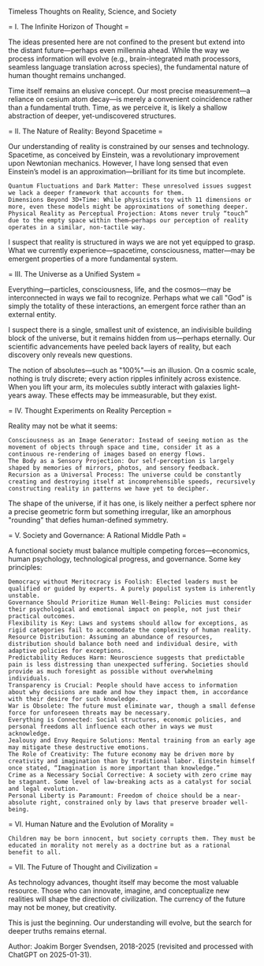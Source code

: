 Timeless Thoughts on Reality, Science, and Society

= I. The Infinite Horizon of Thought =

The ideas presented here are not confined to the present but extend into the distant future—perhaps even millennia ahead. While the way we 
process information will evolve (e.g., brain-integrated math processors, seamless language translation across species), the fundamental 
nature of human thought remains unchanged.

Time itself remains an elusive concept. Our most precise measurement—a reliance on cesium atom decay—is merely a convenient coincidence rather
than a fundamental truth. Time, as we perceive it, is likely a shallow abstraction of deeper, yet-undiscovered structures.

= II. The Nature of Reality: Beyond Spacetime =

Our understanding of reality is constrained by our senses and technology. Spacetime, as conceived by Einstein, was a revolutionary improvement 
upon Newtonian mechanics. However, I have long sensed that even Einstein’s model is an approximation—brilliant for its time but incomplete.

    Quantum Fluctuations and Dark Matter: These unresolved issues suggest we lack a deeper framework that accounts for them.
    Dimensions Beyond 3D+Time: While physicists toy with 11 dimensions or more, even these models might be approximations of something deeper.
    Physical Reality as Perceptual Projection: Atoms never truly “touch” due to the empty space within them—perhaps our perception of reality operates in a similar, non-tactile way.

I suspect that reality is structured in ways we are not yet equipped to grasp. What we currently experience—spacetime, 
consciousness, matter—may be emergent properties of a more fundamental system.

= III. The Universe as a Unified System =

Everything—particles, consciousness, life, and the cosmos—may be interconnected in ways we fail to recognize. Perhaps what we call "God" is 
simply the totality of these interactions, an emergent force rather than an external entity.

I suspect there is a single, smallest unit of existence, an indivisible building block of the universe, but it remains hidden from us—perhaps eternally. 
Our scientific advancements have peeled back layers of reality, but each discovery only reveals new questions.

The notion of absolutes—such as "100%"—is an illusion. On a cosmic scale, nothing is truly discrete; every action ripples infinitely across existence. 
When you lift your arm, its molecules subtly interact with galaxies light-years away. These effects may be immeasurable, but they exist.

= IV. Thought Experiments on Reality Perception =

Reality may not be what it seems:

    Consciousness as an Image Generator: Instead of seeing motion as the movement of objects through space and time, consider it as a continuous re-rendering of images based on energy flows.
    The Body as a Sensory Projection: Our self-perception is largely shaped by memories of mirrors, photos, and sensory feedback.
    Recursion as a Universal Process: The universe could be constantly creating and destroying itself at incomprehensible speeds, recursively constructing reality in patterns we have yet to decipher.

The shape of the universe, if it has one, is likely neither a perfect sphere nor a precise geometric form but something irregular, like an amorphous 
"rounding" that defies human-defined symmetry.

= V. Society and Governance: A Rational Middle Path =

A functional society must balance multiple competing forces—economics, human psychology, technological progress, and governance. Some key principles:

    Democracy without Meritocracy is Foolish: Elected leaders must be qualified or guided by experts. A purely populist system is inherently unstable.
    Governance Should Prioritize Human Well-Being: Policies must consider their psychological and emotional impact on people, not just their practical outcomes.
    Flexibility is Key: Laws and systems should allow for exceptions, as rigid categories fail to accommodate the complexity of human reality.
    Resource Distribution: Assuming an abundance of resources, distribution should balance both need and individual desire, with adaptive policies for exceptions.
    Predictability Reduces Harm: Neuroscience suggests that predictable pain is less distressing than unexpected suffering. Societies should provide as much foresight as possible without overwhelming individuals.
    Transparency is Crucial: People should have access to information about why decisions are made and how they impact them, in accordance with their desire for such knowledge.
    War is Obsolete: The future must eliminate war, though a small defense force for unforeseen threats may be necessary.
    Everything is Connected: Social structures, economic policies, and personal freedoms all influence each other in ways we must acknowledge.
    Jealousy and Envy Require Solutions: Mental training from an early age may mitigate these destructive emotions.
    The Role of Creativity: The future economy may be driven more by creativity and imagination than by traditional labor. Einstein himself once stated, “Imagination is more important than knowledge.”
    Crime as a Necessary Social Corrective: A society with zero crime may be stagnant. Some level of law-breaking acts as a catalyst for social and legal evolution.
    Personal Liberty is Paramount: Freedom of choice should be a near-absolute right, constrained only by laws that preserve broader well-being.

= VI. Human Nature and the Evolution of Morality =

    Children may be born innocent, but society corrupts them. They must be educated in morality not merely as a doctrine but as a rational benefit to all.

= VII. The Future of Thought and Civilization =

As technology advances, thought itself may become the most valuable resource. Those who can innovate, imagine, and conceptualize new realities will 
shape the direction of civilization. The currency of the future may not be money, but creativity.

This is just the beginning. Our understanding will evolve, but the search for deeper truths remains eternal.


Author: Joakim Borger Svendsen, 2018-2025 (revisited and processed with ChatGPT on 2025-01-31).
